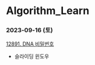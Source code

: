 # Algorithm_Learn
### 2023-09-16 (토)
[12891. DNA 비밀번호](https://www.acmicpc.net/problem/12891)
- 슬라이딩 윈도우
